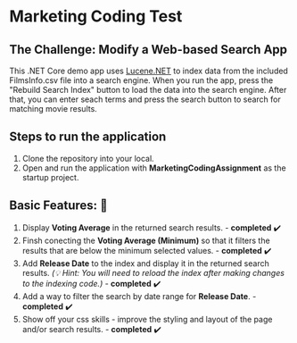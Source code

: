 # Marketing Coding Test #
## The Challenge: Modify a Web-based Search App ##

This .NET Core demo app uses [Lucene.NET](https://lucenenet.apache.org/) to index data from the included FilmsInfo.csv file into a search engine. When you run the app, press the "Rebuild Search Index" button to load the data into the search engine. After that, you can enter seach terms and press the search button to search for matching movie results. 

## Steps to run the application ##
1. Clone the repository into your local.
2. Open and run the application with **MarketingCodingAssignment** as the startup project.

## Basic Features: :seedling: ##
1. Display **Voting Average** in the returned search results. - **completed** ✔️ 
2. Finsh conecting the **Voting Average (Minimum)** so that it filters the results that are below the minimum selected values.  - **completed** ✔️ 
1. Add **Release Date** to the index and display it in the returned search results. _(:bulb: Hint: You will need to reload the index after making changes to the indexing code.)_  - **completed** ✔️ 
1. Add a way to filter the search by date range for **Release Date**.  - **completed** ✔️ 
1. Show off your css skills - improve the styling and layout of the page and/or search results.  - **completed** ✔️ 


